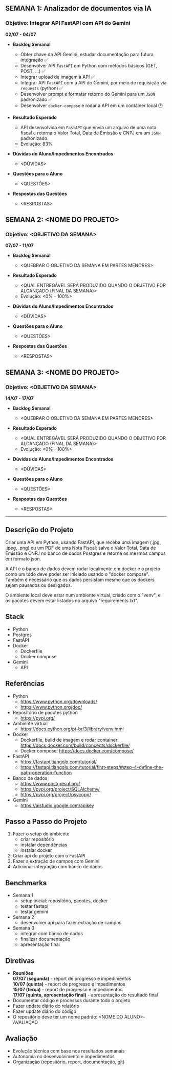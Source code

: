 ## SEMANA 1: Analizador de documentos via IA
### Objetivo: Integrar API FastAPI com API do Gemini 
**02/07 - 04/07**
- **Backlog Semanal**
    - Obter chave da API Gemini, estudar documentação para futura integração ✅
    - Desenvolver API `FastAPI` em Python com métodos básicos (GET, POST, ...) ✅
    - Integrar upload de imagem à API ✅
    - Integrar API `FastAPI` com a API do Gemini, por meio de requisição via `requests` (python) ✅
    - Desenvolver prompt e formatar retorno do Gemini para um `JSON` padronizado ✅
    - Desenvolver `docker-compose` e rodar a API em um contâiner local 🕒

- **Resultado Esperado**
    - API desenvolvida em `FastAPI` que envia  um arquivo de uma nota fiscal e retorna o Valor Total, Data de Emissão e CNPJ em um `JSON` padronizado.
    - Evolução: 83%

- **Dúvidas do Aluno/Impedimentos Encontrados**
    - \<DÚVIDAS\>

- **Questões para o Aluno**
    - \<QUESTÕES\>

- **Respostas das Questões**
    - \<RESPOSTAS\>

## SEMANA 2: \<NOME DO PROJETO\>
### Objetivo: \<OBJETIVO DA SEMANA\>
**07/07 - 11/07**
- **Backlog Semanal**
    - \<QUEBRAR O OBJETIVO DA SEMANA EM PARTES MENORES\>

- **Resultado Esperado**
    - \<QUAL ENTREGÁVEL SERÁ PRODUZIDO QUANDO O OBJETIVO FOR ALCANÇADO (FINAL DA SEMANA)\>
    - Evolução: \<0% - 100%\>

- **Dúvidas do Aluno/Impedimentos Encontrados**
    - \<DÚVIDAS\>

- **Questões para o Aluno**
    - \<QUESTÕES\>

- **Respostas das Questões**
    - \<RESPOSTAS\>

## SEMANA 3: \<NOME DO PROJETO\>
### Objetivo: \<OBJETIVO DA SEMANA\>
**14/07 - 17/07**
- **Backlog Semanal**
    - \<QUEBRAR O OBJETIVO DA SEMANA EM PARTES MENORES\>

- **Resultado Esperado**
    - \<QUAL ENTREGÁVEL SERÁ PRODUZIDO QUANDO O OBJETIVO FOR ALCANÇADO (FINAL DA SEMANA)\>
    - Evolução: \<0% - 100%\>

- **Dúvidas do Aluno/Impedimentos Encontrados**
    - \<DÚVIDAS\>

- **Questões para o Aluno**
    - \<QUESTÕES\>

- **Respostas das Questões**
    - \<RESPOSTAS\>
---
## Descrição do Projeto
Criar uma API em Python, usando FastAPI, que receba uma imagem (.jpg, .jpeg, .png) ou um PDF de uma Nota Fiscal; salve o Valor Total, Data de Emissão e CNPJ no banco de dados Postgres e retorne os mesmos campos em formato json.

A API e o banco de dados devem rodar localmente em docker e o projeto como um todo deve poder ser iniciado usando o "docker compose". Também é necessário que os dados persistam mesmo que os dockers sejam pausados ou desligados.

O ambiente local deve estar num ambiente virtual, criado com o "venv", e os pacotes devem estar listados no arquivo "requirements.txt".

## Stack
- Python
- Postgres
- FastAPI
- Docker
    - Dockerfile
    - Docker compose
- Gemini
    - API

## Referências
- Python
    - https://www.python.org/downloads/
    - https://www.python.org/doc/
- Repositório de pacotes python
    - https://pypi.org/
- Ambiente virtual
    - https://docs.python.org/pt-br/3/library/venv.html
- Docker
    - Dockerfile, build de imagem e rodar container: https://docs.docker.com/build/concepts/dockerfile/
    - Docker compose: https://docs.docker.com/compose/
- FastAPI
    - https://fastapi.tiangolo.com/tutorial/
    - https://fastapi.tiangolo.com/tutorial/first-steps/#step-4-define-the-path-operation-function
- Banco de dados
    - https://www.postgresql.org/
    - https://pypi.org/project/SQLAlchemy/
    - https://pypi.org/project/psycopg/
- Gemini
    - https://aistudio.google.com/apikey

## Passo a Passo do Projeto
1. Fazer o setup do ambiente
    - criar repositório
    - instalar dependências
    - instalar docker
1. Criar api do projeto com o FastAPI
1. Fazer a extração de campos com Gemini
1. Adicionar integração com banco de dados

## Benchmarks
- Semana 1
    - setup inicial: repositório, pacotes, docker
    - testar fastapi
    - testar gemini
- Semana 2
    - desenvolver api para fazer extração de campos
- Semana 3
    - integrar com banco de dados
    - finalizar documentação
    - apresentação final

## Diretivas
- **Reuniões**  
    **07/07 (segunda)** - report de progresso e impedimentos  
    **10/07 (quinta)** - report de progresso e impedimentos  
    **15/07 (terça)** - report de progresso e impedimentos  
    **17/07 (quinta, apresentação final)** - apresentação do resultado final  
- Documentar código e processos durante todo o projeto  
- Fazer update diário do relatório  
- Fazer update diário do código  
- O repositório deve ter um nome padrão: \<NOME DO ALUNO\>-AVALIAÇÃO

## Avaliação
- Evolução técnica com base nos resultados semanais
- Autonomia no desenvolvimento e impedimentos
- Organização (repositório, report, documentação, git)